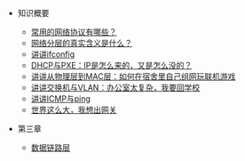 <!-- docs/_sidebar.md -->

<!-- 左边导航栏 -->

- 知识概要
  - [常用的网络协议有哪些？](./_source/网络协议的简单例子.md)
  - [网络分层的真实含义是什么？](./_source/网络分层的真实含义是什么？.md)
  - [讲讲ifconfig](./_source/讲讲ifconfig.md)
  - [DHCP与PXE：IP是怎么来的，又是怎么没的？](./_source/DHCP与PXE：IP是怎么来的，又是怎么没的？.md)
  - [讲讲从物理层到MAC层：如何在宿舍里自己组网玩联机游戏](./_source/讲讲从物理层到MAC层：如何在宿舍里自己组网玩联机游戏.md)
  - [讲讲交换机与VLAN：办公室太复杂，我要回学校](./_source/讲讲交换机与VLAN：办公室太复杂，我要回学校.md)
  - [讲讲ICMP与ping](./_source/讲讲ICMP与ping.md)
  - [世界这么大，我想出网关](./_source/世界这么大，我想出网关.md)

- 第三章
  - [数据链路层](./_source/第3章/数据链路层.md)
